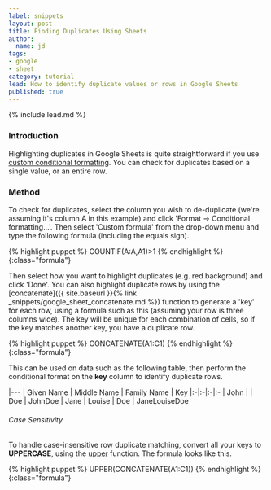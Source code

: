 ```yaml
---
label: snippets
layout: post
title: Finding Duplicates Using Sheets
author:
  name: jd
tags:
- google
- sheet
category: tutorial
lead: How to identify duplicate values or rows in Google Sheets
published: true
---
```

{% include lead.md %}

### Introduction

Highlighting duplicates in Google Sheets is quite straightforward if you use [custom conditional formatting][1]. You can check for duplicates based on a single value, or an entire row.

### Method

To check for duplicates, select the column you wish to de-duplicate (we're assuming it's column A in this example) and click 'Format -> Conditional formatting...'. Then select 'Custom formula' from the drop-down menu and type the following formula (including the equals sign).

{% highlight puppet %}
COUNTIF(A:A,A1)>1
{% endhighlight %}{:class="formula"}

Then select how you want to highlight duplicates (e.g. red background) and click 'Done'. You can also highlight duplicate rows by using the [concatenate]({{ site.baseurl }}{% link _snippets/google_sheet_concatenate.md %}) function to generate a 'key' for each row, using a formula such as this (assuming your row is three columns wide). The key will be unique for each combination of cells, so if the key matches another key, you have a duplicate row.

{% highlight puppet %}
CONCATENATE(A1:C1)
{% endhighlight %}{:class="formula"}

This can be used on data such as the following table, then perform the conditional format on the __key__ column to identify duplicate rows.

|---
| Given Name | Middle Name | Family Name | Key
|:-|:-|:-|:-
| John | | Doe | JohnDoe
| Jane | Louise | Doe | JaneLouiseDoe

###### Case Sensitivity

To handle case-insensitive row duplicate matching, convert all your keys to __UPPERCASE__, using the [upper][2] function. The formula looks like this.

{% highlight puppet %}
UPPER(CONCATENATE(A1:C1))
{% endhighlight %}{:class="formula"}

[1]: https://support.google.com/docs/answer/78413 "Use conditional formatting rules in Google Sheets"
[2]: https://support.google.com/docs/answer/3094219 "How to use the UPPER function"